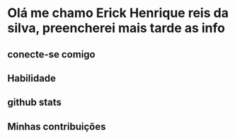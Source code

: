 # Olá me chamo Erick Henrique reis da silva, preencherei mais tarde as info

## conecte-se comigo

## Habilidade

## github stats

## Minhas contribuições
